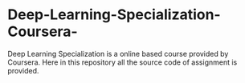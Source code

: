 # Deep-Learning-Specialization-Coursera-
Deep Learning Specialization is a online based course provided by Coursera. Here in this repository all the source code of assignment is provided.
